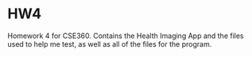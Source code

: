 # HW4
Homework 4 for CSE360.  Contains the Health Imaging App and the files used to help me test, as well as all of the files for the program.
